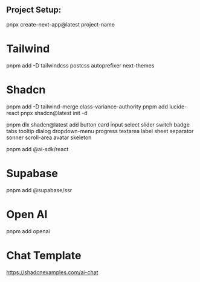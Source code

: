 ## Project Setup:

pnpx create-next-app@latest project-name

# Tailwind
pnpm add -D tailwindcss postcss autoprefixer next-themes
# Shadcn
pnpm add -D tailwind-merge class-variance-authority
pnpm add lucide-react
pnpx shadcn@latest init -d

pnpm dlx shadcn@latest add button card input select slider switch badge tabs tooltip dialog dropdown-menu progress textarea label sheet separator sonner scroll-area avatar skeleton

pnpm add @ai-sdk/react

# Supabase
pnpm add @supabase/ssr

# Open AI
pnpm add openai

# Chat Template
https://shadcnexamples.com/ai-chat